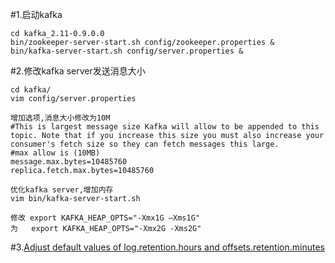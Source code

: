 #1.启动kafka
```
cd kafka_2.11-0.9.0.0
bin/zookeeper-server-start.sh config/zookeeper.properties &
bin/kafka-server-start.sh config/server.properties &
```

#2.修改kafka server发送消息大小
```
cd kafka/
vim config/server.properties

增加选项,消息大小修改为10M
#This is largest message size Kafka will allow to be appended to this topic. Note that if you increase this size you must also increase your consumer's fetch size so they can fetch messages this large.
#max allow is (10MB)
message.max.bytes=10485760
replica.fetch.max.bytes=10485760

优化kafka server,增加内存
vim bin/kafka-server-start.sh

修改 export KAFKA_HEAP_OPTS="-Xmx1G –Xms1G"
为   export KAFKA_HEAP_OPTS="-Xmx2G -Xms2G"
```
#3.[Adjust default values of log.retention.hours and offsets.retention.minutes](https://issues.apache.org/jira/browse/KAFKA-3806)
